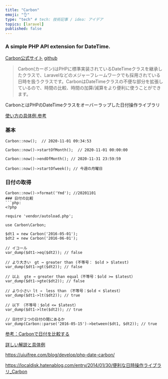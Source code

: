 ```yaml
---
title: "Carbon"
emoji: "👌"
type: "tech" # tech: 技術記事 / idea: アイデア
topics: [laravel]
published: false
---
```

### A simple PHP API extension for DateTime.
[Carbon公式サイト](https://carbon.nesbot.com/)
[github](https://github.com/briannesbitt/carbon)

>Carbon(カーボン)はPHPに標準実装されているDateTimeクラスを継承したクラスで、Laravelなどのメジャーフレームワークでも採用されている日時を扱うクラスです。CarbonはDateTimeクラスの不便な部分を拡張しているので、時間の比較、時間の加算/減算をより便利に使うことができます。

CarbonとはPHPのDateTimeクラスをオーバーラップした日付操作ライブラリ

[使い方の具体例,参考](https://qiita.com/yudsuzuk/items/ff894bd0b76d4657741d)
### 基本
```php:
Carbon::now();  // 2020-11-01 09:34:53

Carbon::now()->startOfMonth();  // 2020-11-01 00:00:00

Carbon::now()->endOfMonth(); // 2020-11-31 23:59:59

Carbon::now()->startOfweek(); // 今週の月曜日
```
### 日付の取得
```php:
Carbon::now()->format('Ymd'); //20201101
### 日付の比較
```php:
<?php

require 'vendor/autoload.php';

use Carbon\Carbon;

$dt1 = new Carbon('2016-05-01');
$dt2 = new Carbon('2016-06-01');

// イコール
var_dump($dt1->eq($dt2)); // false

// より大きい　gt → greater than (不等号： $old > $latest)
var_dump($dt1->gt($dt2)); // false

// 以上  gte → greater than equal（不等号：$old >= $latest）
var_dump($dt1->gte($dt2)); // false

// より小さい lt →　less than　（不等号：$old < $latest）
var_dump($dt1->lt($dt2)); // true

// 以下　（不等号：$old <= $latest）
var_dump($dt1->lte($dt2)); // true

// 日付が２つの日付の間にあるか
var_dump(Carbon::parse('2016-05-15')->between($dt1, $dt2)); // true
```

[参考：Carbonで日付を比較する](https://qiita.com/ryoichi-u/items/e545c7f3d37445da463c)

[詳しい解説と具体例](https://technoledge.net/composer-carbon/)

https://uiuifree.com/blog/develop/php-date-carbon/

https://localdisk.hatenablog.com/entry/2014/01/30/便利な日時操作ライブラリ_Carbon